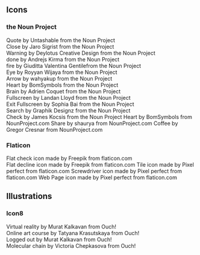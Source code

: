 ## Icons

### the Noun Project

Quote by Untashable from the Noun Project  
Close by Jaro Sigrist from the Noun Project  
Warning by Deylotus Creative Design from the Noun Project  
done by Andrejs Kirma from the Noun Project  
fire by Giuditta Valentina Gentilefrom the Noun Project  
Eye by Royyan Wijaya from the Noun Project  
Arrow by wahyakup from the Noun Project  
Heart by BomSymbols from the Noun Project  
Brain by Adrien Coquet from the Noun Project  
Fullscreen by Landan Lloyd from the Noun Project  
Exit Fullscreen by Sophia Bai from the Noun Project  
Search by Graphik Designz from the Noun Project  
Check by James Kocsis from the Noun Project
Heart by BomSymbols from NounProject.com
Share by shaurya from NounProject.com
Coffee by Gregor Cresnar from NounProject.com

### Flaticon

Flat check icon made by Freepik from flaticon.com  
Flat decline icon made by Freepik from flaticon.com
Tile icon made by Pixel perfect from flaticon.com
Screwdriver icon made by Pixel perfect from flaticon.com
Web Page icon made by Pixel perfect from flaticon.com

## Illustrations

### Icon8

Virtual reality by Murat Kalkavan from Ouch!  
Online art course by Tatyana Krasutskaya from Ouch!  
Logged out by Murat Kalkavan from Ouch!  
Molecular chain by Victoria Chepkasova from Ouch!
